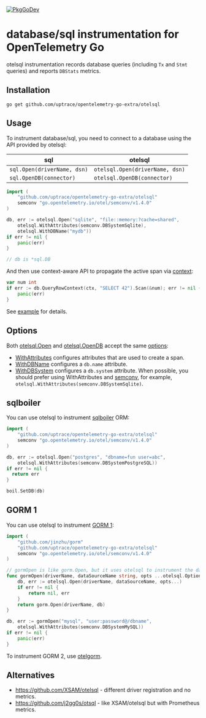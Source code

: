 [![PkgGoDev](https://pkg.go.dev/badge/github.com/uptrace/opentelemetry-go-extra/otelsql)](https://pkg.go.dev/github.com/uptrace/opentelemetry-go-extra/otelsql)

# database/sql instrumentation for OpenTelemetry Go

otelsql instrumentation records database queries (including `Tx` and `Stmt` queries) and reports
`DBStats` metrics.

## Installation

```shell
go get github.com/uptrace/opentelemetry-go-extra/otelsql
```

## Usage

To instrument database/sql, you need to connect to a database using the API provided by otelsql:

| sql                         | otelsql                         |
| --------------------------- | ------------------------------- |
| `sql.Open(driverName, dsn)` | `otelsql.Open(driverName, dsn)` |
| `sql.OpenDB(connector)`     | `otelsql.OpenDB(connector)`     |

```go
import (
	"github.com/uptrace/opentelemetry-go-extra/otelsql"
	semconv "go.opentelemetry.io/otel/semconv/v1.4.0"
)

db, err := otelsql.Open("sqlite", "file::memory:?cache=shared",
	otelsql.WithAttributes(semconv.DBSystemSqlite),
	otelsql.WithDBName("mydb"))
if err != nil {
	panic(err)
}

// db is *sql.DB
```

And then use context-aware API to propagate the active span via
[context](https://opentelemetry.uptrace.dev/guide/go-tracing.html#context):

```go
var num int
if err := db.QueryRowContext(ctx, "SELECT 42").Scan(&num); err != nil {
	panic(err)
}
```

See [example](/example/) for details.

## Options

Both [otelsql.Open](https://pkg.go.dev/github.com/uptrace/opentelemetry-go-extra/otelsql#Open) and
[otelsql.OpenDB](https://pkg.go.dev/github.com/uptrace/opentelemetry-go-extra/otelsql#OpenDB) accept
the same [options](https://pkg.go.dev/github.com/uptrace/opentelemetry-go-extra/otelsql#Option):

- [WithAttributes](https://pkg.go.dev/github.com/uptrace/opentelemetry-go-extra/otelsql#WithAttributes)
  configures attributes that are used to create a span.
- [WithDBName](https://pkg.go.dev/github.com/uptrace/opentelemetry-go-extra/otelsql#WithDBName)
  configures a `db.name` attribute.
- [WithDBSystem](https://pkg.go.dev/github.com/uptrace/opentelemetry-go-extra/otelsql#WithDBSystem)
  configures a `db.system` attribute. When possible, you should prefer using WithAttributes and
  [semconv](https://pkg.go.dev/go.opentelemetry.io/otel/semconv/v1.4.0), for example,
  `otelsql.WithAttributes(semconv.DBSystemSqlite)`.

## sqlboiler

You can use otelsql to instrument [sqlboiler](https://github.com/volatiletech/sqlboiler) ORM:

```go
import (
    "github.com/uptrace/opentelemetry-go-extra/otelsql"
    semconv "go.opentelemetry.io/otel/semconv/v1.4.0"
)

db, err := otelsql.Open("postgres", "dbname=fun user=abc",
    otelsql.WithAttributes(semconv.DBSystemPostgreSQL))
if err != nil {
  return err
}

boil.SetDB(db)
```

## GORM 1

You can use otelsql to instrument [GORM 1](https://v1.gorm.io/):

```go
import (
    "github.com/jinzhu/gorm"
    "github.com/uptrace/opentelemetry-go-extra/otelsql"
    semconv "go.opentelemetry.io/otel/semconv/v1.4.0"
)

// gormOpen is like gorm.Open, but it uses otelsql to instrument the database.
func gormOpen(driverName, dataSourceName string, opts ...otelsql.Option) (*gorm.DB, error) {
	db, err := otelsql.Open(driverName, dataSourceName, opts...)
	if err != nil {
		return nil, err
	}
	return gorm.Open(driverName, db)
}

db, err := gormOpen("mysql", "user:password@/dbname",
    otelsql.WithAttributes(semconv.DBSystemMySQL))
if err != nil {
    panic(err)
}
```

To instrument GORM 2, use
[otelgorm](https://github.com/uptrace/opentelemetry-go-extra/tree/main/otelgorm).

## Alternatives

- https://github.com/XSAM/otelsql - different driver registration and no metrics.
- https://github.com/j2gg0s/otsql - like XSAM/otelsql but with Prometheus metrics.
